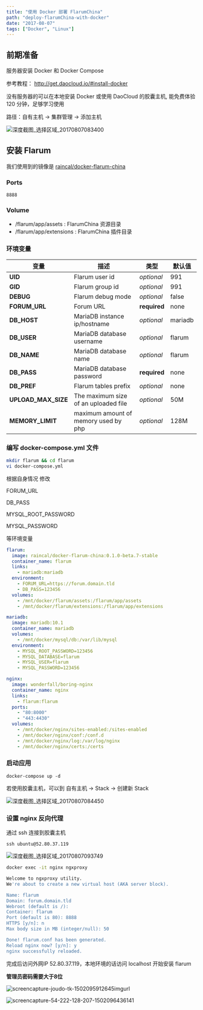 ```yaml
---
title: "使用 Docker 部署 FlarumChina"
path: "deploy-flarumChina-with-docker"
date: "2017-08-07"
tags: ["Docker", "Linux"]
---
```


## 前期准备

服务器安装 Docker 和 Docker Compose

参考教程：
<http://get.daocloud.io/#install-docker>

没有服务器的可以在本地安装 Docker 或使用 DaoCloud 的胶囊主机, 能免费体验 120 分钟，足够学习使用

路径：自有主机 -> 集群管理 -> 添加主机

<!-- {% imgurl 'deploy-flarumChina-with-docker/pic01.png' alt:'深度截图_选择区域_20170807083400' %} -->

![深度截图\_选择区域\_20170807083400](./images/deploy-flarumChina-with-docker/pic01.png)

<!-- more -->

## 安装 Flarum

我们使用到的镜像是 [raincal/docker-flarum-china](https://github.com/Raincal/docker-flarum-china)

### Ports

`8888`

### Volume

-   /flarum/app/assets : FlarumChina 资源目录
-   /flarum/app/extensions : FlarumChina 插件目录

### 环境变量

| 变量                | 描述                                 | 类型         | 默认值  |
| ------------------- | ------------------------------------ | ------------ | ------- |
| **UID**             | Flarum user id                       | _optional_   | 991     |
| **GID**             | Flarum group id                      | _optional_   | 991     |
| **DEBUG**           | Flarum debug mode                    | _optional_   | false   |
| **FORUM_URL**       | Forum URL                            | **required** | none    |
| **DB_HOST**         | MariaDB instance ip/hostname         | _optional_   | mariadb |
| **DB_USER**         | MariaDB database username            | _optional_   | flarum  |
| **DB_NAME**         | MariaDB database name                | _optional_   | flarum  |
| **DB_PASS**         | MariaDB database password            | **required** | none    |
| **DB_PREF**         | Flarum tables prefix                 | _optional_   | none    |
| **UPLOAD_MAX_SIZE** | The maximum size of an uploaded file | _optional_   | 50M     |
| **MEMORY_LIMIT**    | maximum amount of memory used by php | _optional_   | 128M    |

### 编写 docker-compose.yml 文件

```bash
mkdir flarum && cd flarum
vi docker-compose.yml
```

根据自身情况 修改

FORUM_URL

DB_PASS

MYSQL_ROOT_PASSWORD

MYSQL_PASSWORD

等环境变量

```yaml
flarum:
  image: raincal/docker-flarum-china:0.1.0-beta.7-stable
  container_name: flarum
  links:
    - mariadb:mariadb
  environment:
    - FORUM_URL=https://forum.domain.tld
    - DB_PASS=123456
  volumes:
    - /mnt/docker/flarum/assets:/flarum/app/assets
    - /mnt/docker/flarum/extensions:/flarum/app/extensions

mariadb:
  image: mariadb:10.1
  container_name: mariadb
  volumes:
    - /mnt/docker/mysql/db:/var/lib/mysql
  environment:
    - MYSQL_ROOT_PASSWORD=123456
    - MYSQL_DATABASE=flarum
    - MYSQL_USER=flarum
    - MYSQL_PASSWORD=123456

nginx:
  image: wonderfall/boring-nginx
  container_name: nginx
  links:
    - flarum:flarum
  ports:
    - "80:8000"
    - "443:4430"
  volumes:
    - /mnt/docker/nginx/sites-enabled:/sites-enabled
    - /mnt/docker/nginx/conf:/conf.d
    - /mnt/docker/nginx/log:/var/log/nginx
    - /mnt/docker/nginx/certs:/certs
```

### 启动应用

`docker-compose up -d`

若使用胶囊主机，可以到 自有主机 -> Stack -> 创建新 Stack

<!-- {% imgurl 'deploy-flarumChina-with-docker/pic02.png' alt:'深度截图_选择区域_20170807084450' %} -->

![深度截图\_选择区域\_20170807084450](./images/deploy-flarumChina-with-docker/pic02.png)

### 设置 nginx 反向代理

通过 ssh 连接到胶囊主机

`ssh ubuntu@52.80.37.119`

<!-- {% imgurl 'deploy-flarumChina-with-docker/pic03.png' alt:'深度截图_选择区域_20170807093749' %} -->

![深度截图\_选择区域\_20170807093749](./images/deploy-flarumChina-with-docker/pic03.png)

```bash
docker exec -it nginx ngxproxy

Welcome to ngxproxy utility.
We're about to create a new virtual host (AKA server block).

Name: flarum
Domain: forum.domain.tld
Webroot (default is /):
Container: flarum
Port (default is 80): 8888
HTTPS [y/n]: n
Max body size in MB (integer/null): 50

Done! flarum.conf has been generated.
Reload nginx now? [y/n]: y
nginx successfully reloaded.
```

完成后访问外网IP 52.80.37.119，本地环境的话访问 localhost 开始安装 flarum

**管理员密码需要大于8位**

<!-- {% imgurl 'deploy-flarumChina-with-docker/pic04.png' alt:'screencapture-joudo-tk-1502095912645imgurl '

{% imgurl 'deploy-flarumChina-with-docker/pic05.png' alt:'screencapture-54-222-128-207-1502096436141' %} -->

![screencapture-joudo-tk-1502095912645imgurl](./images/deploy-flarumChina-with-docker/pic04.png)

![screencapture-54-222-128-207-1502096436141](./images/deploy-flarumChina-with-docker/pic05.png)
